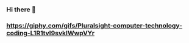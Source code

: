 ### Hi there 👋
### https://giphy.com/gifs/Pluralsight-computer-technology-coding-L1R1tvI9svkIWwpVYr
<!--
**manasasamaga/manasasamaga** is a ✨ _special_ ✨ repository because its `README.md` (this file) appears on your GitHub profile.

Here are some ideas to get you started:

- 🔭 I’m currently working on ...
- 🌱 I’m currently learning full stack development, system design, data structures and algorithms, artificial intelligence, quantum computing and blockchain
- 👯 I’m looking to collaborate on ...
- 🤔 I’m looking for help with ...
- 💬 Ask me about ...
- 📫 How to reach me: manasasb17@gmail.com
- 😄 Pronouns: ...
- ⚡ Fun fact: ...

-->
